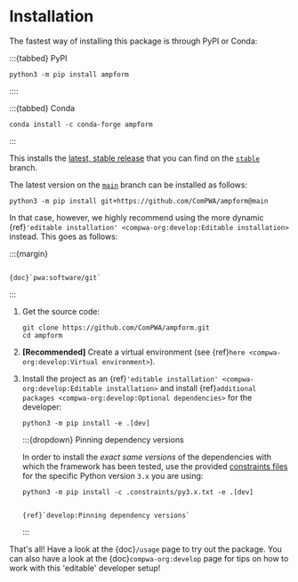 # Installation

The fastest way of installing this package is through PyPI or Conda:

:::{tabbed} PyPI

```shell
python3 -m pip install ampform
```

::::

:::{tabbed} Conda

```shell
conda install -c conda-forge ampform
```

:::

This installs the
[latest, stable release](https://github.com/ComPWA/ampform/releases) that you
can find on the [`stable`](https://github.com/ComPWA/ampform/tree/stable)
branch.

The latest version on the [`main`](https://github.com/ComPWA/ampform/tree/main)
branch can be installed as follows:

```shell
python3 -m pip install git+https://github.com/ComPWA/ampform@main
```

In that case, however, we highly recommend using the more dynamic
{ref}`'editable installation' <compwa-org:develop:Editable installation>`
instead. This goes as follows:

:::{margin}

```{seealso}

{doc}`pwa:software/git`

```

:::

1. Get the source code:

   ```shell
   git clone https://github.com/ComPWA/ampform.git
   cd ampform
   ```

2. **[Recommended]** Create a virtual environment (see
   {ref}`here <compwa-org:develop:Virtual environment>`).

3. Install the project as an
   {ref}`'editable installation' <compwa-org:develop:Editable installation>`
   and install
   {ref}`additional packages <compwa-org:develop:Optional dependencies>` for
   the developer:

   ```shell
   python3 -m pip install -e .[dev]
   ```

   :::{dropdown} Pinning dependency versions

   In order to install the _exact same versions_ of the dependencies with which
   the framework has been tested, use the provided
   [constraints files](https://pip.pypa.io/en/stable/user_guide/#constraints-files)
   for the specific Python version `3.x` you are using:

   ```shell
   python3 -m pip install -c .constraints/py3.x.txt -e .[dev]
   ```

   ```{seealso}

   {ref}`develop:Pinning dependency versions`

   ```

   :::

That's all! Have a look at the {doc}`/usage` page to try out the package. You
can also have a look at the {doc}`compwa-org:develop` page for tips on how to
work with this 'editable' developer setup!
